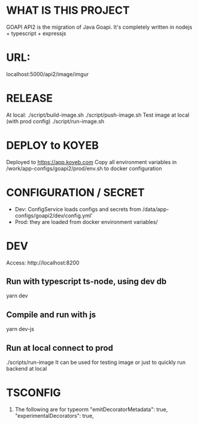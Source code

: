 # WHAT IS THIS PROJECT
GOAPI API2 is the migration of Java Goapi.
It's completely written in nodejs + typescript + expressjs

# URL:
localhost:5000/api2/image/imgur

# RELEASE
At local:
./script/build-image.sh
./script/push-image.sh
Test image at local (with prod config)
./script/run-image.sh

# DEPLOY to KOYEB
Deployed to https://app.koyeb.com
Copy all environment variables in /work/app-configs/goapi2/prod/env.sh to docker configuration

# CONFIGURATION / SECRET
- Dev: ConfigService loads configs and secrets from /data/app-configs/goapi2/dev/config.yml'
- Prod: they are loaded from docker environment variables/

# DEV
Access: http://localhost:8200
## Run with typescript ts-node, using dev db
yarn dev
## Compile and run with js
yarn dev-js
## Run at local connect to prod
./scripts/run-image
It can be used for testing image or just to quickly run backend at local

# TSCONFIG

1. The following are for typeorm
"emitDecoratorMetadata": true,
"experimentalDecorators": true,